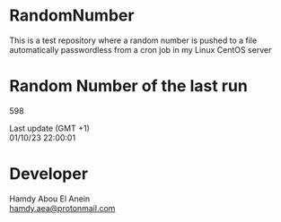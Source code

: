 # RandomNumber    
This is a test repository where a random number is pushed to a file automatically passwordless from a cron job in my Linux CentOS server    
# Random Number of the last run   
598
      
Last update (GMT +1)    
01/10/23 22:00:01
# Developer    
Hamdy Abou El Anein   
hamdy.aea@protonmail.com
